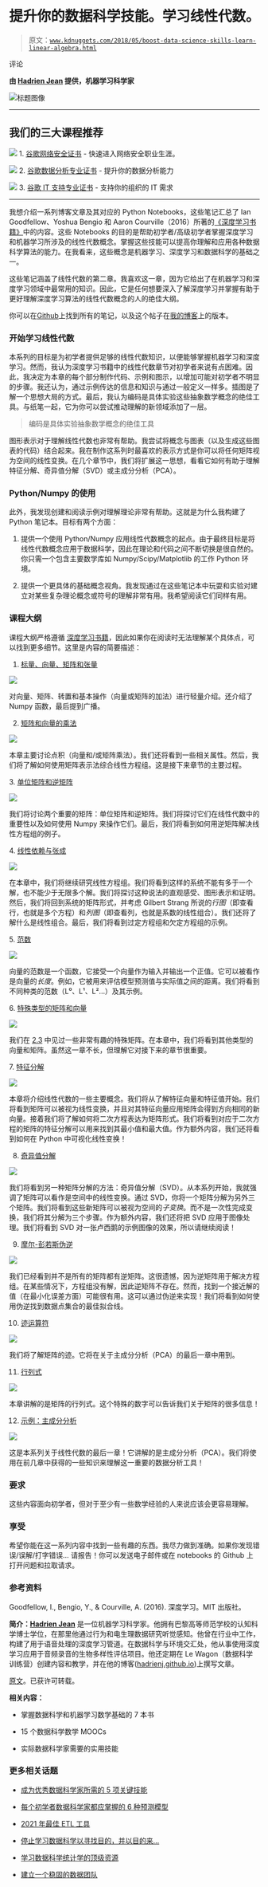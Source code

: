 # 提升你的数据科学技能。学习线性代数。

> 原文：[`www.kdnuggets.com/2018/05/boost-data-science-skills-learn-linear-algebra.html`](https://www.kdnuggets.com/2018/05/boost-data-science-skills-learn-linear-algebra.html)

评论

**由 [Hadrien Jean](https://hadrienj.github.io/) 提供，机器学习科学家**

![标题图像](img/75e3109a91dc7c11ec03c852eb7eddd5.png)

* * *

## 我们的三大课程推荐

![](img/0244c01ba9267c002ef39d4907e0b8fb.png) 1\. [谷歌网络安全证书](https://www.kdnuggets.com/google-cybersecurity) - 快速进入网络安全职业生涯。

![](img/e225c49c3c91745821c8c0368bf04711.png) 2\. [谷歌数据分析专业证书](https://www.kdnuggets.com/google-data-analytics) - 提升你的数据分析能力

![](img/0244c01ba9267c002ef39d4907e0b8fb.png) 3\. [谷歌 IT 支持专业证书](https://www.kdnuggets.com/google-itsupport) - 支持你的组织的 IT 需求

* * *

我想介绍一系列博客文章及其对应的 Python Notebooks，这些笔记汇总了 Ian Goodfellow、Yoshua Bengio 和 Aaron Courville（2016）所著的[《深度学习书籍》](http://www.deeplearningbook.org/)中的内容。这些 Notebooks 的目的是帮助初学者/高级初学者掌握深度学习和机器学习所涉及的线性代数概念。掌握这些技能可以提高你理解和应用各种数据科学算法的能力。在我看来，这些概念是机器学习、深度学习和数据科学的基础之一。

这些笔记涵盖了线性代数的第二章。我喜欢这一章，因为它给出了在机器学习和深度学习领域中最常用的知识。因此，它是任何想要深入了解深度学习并掌握有助于更好理解深度学习算法的线性代数概念的人的绝佳大纲。

你可以在[Github](https://github.com/hadrienj/deepLearningBook-Notes)上找到所有的笔记，以及这个帖子在[我的博客](https://hadrienj.github.io/posts/Deep-Learning-Book-Series-Introduction/)上的版本。

### 开始学习线性代数

本系列的目标是为初学者提供足够的线性代数知识，以便能够掌握机器学习和深度学习。然而，我认为深度学习书籍中的线性代数章节对初学者来说有点困难。因此，我决定为本章的每个部分制作代码、示例和图示，以增加可能对初学者不明显的步骤。我还认为，通过示例传达的信息和知识与通过一般定义一样多。插图是了解一个思想大局的方式。最后，我认为编码是具体实验这些抽象数学概念的绝佳工具。与纸笔一起，它为你可以尝试推动理解的新领域添加了一层。

> 编码是具体实验抽象数学概念的绝佳工具

图形表示对于理解线性代数也非常有帮助。我尝试将概念与图表（以及生成这些图表的代码）结合起来。我在制作这系列时最喜欢的表示方式是你可以将任何矩阵视为空间的线性变换。在几个章节中，我们将扩展这一思想，看看它如何有助于理解特征分解、奇异值分解（SVD）或主成分分析（PCA）。

### Python/Numpy 的使用

此外，我发现创建和阅读示例对理解理论非常有帮助。这就是为什么我构建了 Python 笔记本。目标有两个方面：

1.  提供一个使用 Python/Numpy 应用线性代数概念的起点。由于最终目标是将线性代数概念应用于数据科学，因此在理论和代码之间不断切换是很自然的。你只需一个包含主要数学库如 Numpy/Scipy/Matplotlib 的工作 Python 环境。

1.  提供一个更具体的基础概念视角。我发现通过在这些笔记本中玩耍和实验对建立对某些复杂理论概念或符号的理解非常有用。我希望阅读它们同样有用。

### 课程大纲

课程大纲严格遵循 [深度学习书籍](http://www.deeplearningbook.org/)，因此如果你在阅读时无法理解某个具体点，可以找到更多细节。这里是内容的简要描述：

1. [标量、向量、矩阵和张量](https://hadrienj.github.io/posts/Deep-Learning-Book-Series-2.1-Scalars-Vectors-Matrices-and-Tensors/)

![](img/721460e64383e9c263fb973eca1996c3.png)

对向量、矩阵、转置和基本操作（向量或矩阵的加法）进行轻量介绍。还介绍了 Numpy 函数，最后提到广播。

2. [矩阵和向量的乘法](https://hadrienj.github.io/posts/Deep-Learning-Book-Series-2.2-Multiplying-Matrices-and-Vectors/)

![](img/a0acdaab1b8703dfee0c951183414585.png)

本章主要讨论点积（向量和/或矩阵乘法）。我们还将看到一些相关属性。然后，我们将了解如何使用矩阵表示法综合线性方程组。这是接下来章节的主要过程。

3. [单位矩阵和逆矩阵](https://hadrienj.github.io/posts/Deep-Learning-Book-Series-2.3-Identity-and-Inverse-Matrices/)

![](img/ba1ebba2b70d5005390b1a04b7ef1444.png)

我们将讨论两个重要的矩阵：单位矩阵和逆矩阵。我们将探讨它们在线性代数中的重要性以及如何使用 Numpy 来操作它们。最后，我们将看到如何用逆矩阵解决线性方程组的例子。

4. [线性依赖与张成](https://hadrienj.github.io/posts/Deep-Learning-Book-Series-2.4-Dependence-and-Span/)

![](img/40e9175ac89a6a0944a2734ef847bee2.png)

在本章中，我们将继续研究线性方程组。我们将看到这样的系统不能有多于一个解，也不能少于无限多个解。我们将探讨这种说法的直观感受、图形表示和证明。然后，我们将回到系统的矩阵形式，并考虑 Gilbert Strang 所说的*行图*（即查看行，也就是多个方程）和*列图*（即查看列，也就是系数的线性组合）。我们还将了解什么是线性组合。最后，我们将看到过定方程组和欠定方程组的示例。

5. [范数](https://hadrienj.github.io/posts/Deep-Learning-Book-Series-2.5-Norms/)

![](img/8f3bde6e39888b2e71e9cc92366d27f0.png)

向量的范数是一个函数，它接受一个向量作为输入并输出一个正值。它可以被看作是向量的*长度*。例如，它被用来评估模型预测值与实际值之间的距离。我们将看到不同种类的范数（L⁰、L¹、L²…）及其示例。

6. [特殊类型的矩阵和向量](https://hadrienj.github.io/posts/Deep-Learning-Book-Series-2.6-Special-Kinds-of-Matrices-and-Vectors/)

![](img/28a70818cd310bdd33a37b8cc06575c7.png)

我们在 [2.3](https://hadrienj.github.io/posts/Deep-Learning-Book-Series-2.3-Identity-and-Inverse-Matrices/) 中见过一些非常有趣的特殊矩阵。在本章中，我们将看到其他类型的向量和矩阵。虽然这一章不长，但理解它对接下来的章节很重要。

7. [特征分解](https://hadrienj.github.io/posts/Deep-Learning-Book-Series-2.7-Eigendecomposition/)

![](img/ebfb0bae806ec9e30ffbca3eceba51d1.png)

本章将介绍线性代数的一些主要概念。我们将从了解特征向量和特征值开始。我们将看到矩阵可以被视为线性变换，并且对其特征向量应用矩阵会得到方向相同的新向量。接着我们将了解如何将二次方程表达为矩阵形式。我们将看到对应于二次方程的矩阵的特征分解可以用来找到其最小值和最大值。作为额外内容，我们还将看到如何在 Python 中可视化线性变换！

8. [奇异值分解](https://hadrienj.github.io/posts/Deep-Learning-Book-Series-2.8-Singular-Value-Decomposition/)

![](img/ea7e7f1055d0fd6d387da59c86ffd071.png)

我们将看到另一种矩阵分解的方法：奇异值分解（SVD）。从本系列开始，我就强调了矩阵可以看作是空间中的线性变换。通过 SVD，你将一个矩阵分解为另外三个矩阵。我们将看到这些新矩阵可以被视为空间的*子变换*。而不是一次性完成变换，我们将其分解为三个步骤。作为额外内容，我们还将把 SVD 应用于图像处理。我们将看到 SVD 对一张卢西鹅的示例图像的效果，所以请继续阅读！

9. [摩尔-彭若斯伪逆](https://hadrienj.github.io/posts/Deep-Learning-Book-Series-2.9-The-Moore-Penrose-Pseudoinverse/)

![](img/516836aabbb7a5391cde0cd545a12dc4.png)

我们已经看到并不是所有的矩阵都有逆矩阵。这很遗憾，因为逆矩阵用于解决方程组。在某些情况下，方程组没有解，因此逆矩阵不存在。然而，找到一个接近解的值（在最小化误差方面）可能很有用。这可以通过伪逆来实现！我们将看到如何使用伪逆找到数据点集合的最佳拟合线。

10. [迹运算符](https://hadrienj.github.io/posts/Deep-Learning-Book-Series-2.10-The-Trace-Operator/)

![](img/80c46dd752d9d9ba9fe293e315671626.png)

我们将了解矩阵的迹。它将在关于主成分分析（PCA）的最后一章中用到。

11. [行列式](https://hadrienj.github.io/posts/Deep-Learning-Book-Series-2.11-The-determinant/)

![](img/51c9c1ba39cf42a58dcd1ecafe77c24e.png)

本章讲解的是矩阵的行列式。这个特殊的数字可以告诉我们关于矩阵的很多信息！

12. [示例：主成分分析](https://hadrienj.github.io/posts/Deep-Learning-Book-Series-2.12-Example-Principal-Components-Analysis/)

![](img/5b332dbd21fe278fa0dccb8456cb94ae.png)

这是本系列关于线性代数的最后一章！它讲解的是主成分分析（PCA）。我们将使用在前几章中获得的一些知识来理解这一重要的数据分析工具！

### 要求

这些内容面向初学者，但对于至少有一些数学经验的人来说应该会更容易理解。

### 享受

希望你能在这一系列内容中找到一些有趣的东西。我尽力做到准确。如果你发现错误/误解/打字错误… 请报告！你可以发送电子邮件或在 notebooks 的 Github 上打开问题和拉取请求。

### 参考资料

Goodfellow, I., Bengio, Y., & Courville, A. (2016). 深度学习。MIT 出版社。

**简介：[Hadrien Jean](https://hadrienj.github.io/)** 是一位机器学习科学家。他拥有巴黎高等师范学校的认知科学博士学位，在那里他通过行为和电生理数据研究听觉感知。他曾在行业中工作，构建了用于语音处理的深度学习管道。在数据科学与环境交汇处，他从事使用深度学习应用于音频录音的生物多样性评估项目。他还定期在 Le Wagon（数据科学训练营）创建内容和教学，并在他的博客([hadrienj.github.io](http://hadrienj.github.io))上撰写文章。

[原文](https://towardsdatascience.com/boost-your-data-sciences-skills-learn-linear-algebra-2c30fdd008cf)。已获许可转载。

**相关内容：**

+   掌握数据科学和机器学习数学基础的 7 本书

+   15 个数据科学数学 MOOCs

+   实际数据科学家需要的实用技能

### 更多相关话题

+   [成为优秀数据科学家所需的 5 项关键技能](https://www.kdnuggets.com/2021/12/5-key-skills-needed-become-great-data-scientist.html)

+   [每个初学者数据科学家都应掌握的 6 种预测模型](https://www.kdnuggets.com/2021/12/6-predictive-models-every-beginner-data-scientist-master.html)

+   [2021 年最佳 ETL 工具](https://www.kdnuggets.com/2021/12/mozart-best-etl-tools-2021.html)

+   [停止学习数据科学以寻找目的，并以目的来…](https://www.kdnuggets.com/2021/12/stop-learning-data-science-find-purpose.html)

+   [学习数据科学统计学的顶级资源](https://www.kdnuggets.com/2021/12/springboard-top-resources-learn-data-science-statistics.html)

+   [建立一个稳固的数据团队](https://www.kdnuggets.com/2021/12/build-solid-data-team.html)
